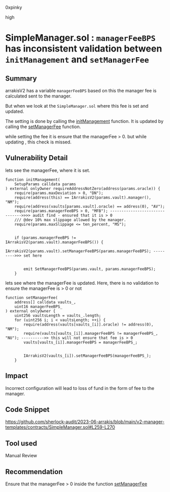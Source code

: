 0xpinky

high

# SimpleManager.sol : `managerFeeBPS` has inconsistent validation between `initManagement` and `setManagerFee`

## Summary

arrakisV2 has a variable `managerFeeBPS` based on this the manager fee is calculated sent to the manager.

But when we look at the `SimpleManager.sol` where this fee is set and updated.

The setting is done by calling the [initManagement](https://github.com/sherlock-audit/2023-06-arrakis/blob/main/v2-manager-templates/contracts/SimpleManager.sol#L91C14-L91C28) function. 
It is updated by calling the [setManagerFee](https://github.com/sherlock-audit/2023-06-arrakis/blob/main/v2-manager-templates/contracts/SimpleManager.sol#L259) function.

while setting the fee it is ensure that the managerFee > 0. but while updating , this check is missed.

## Vulnerability Detail

lets see the managerFee, where it is set.

    function initManagement(
        SetupParams calldata params
    ) external onlyOwner requireAddressNotZero(address(params.oracle)) {
        require(params.maxDeviation > 0, "DN");
        require(address(this) == IArrakisV2(params.vault).manager(), "NM");
        require(address(vaults[params.vault].oracle) == address(0), "AV");
        require(params.managerFeeBPS > 0, "MFB"); ------------------------------->>>> audit find - ensured that it is > 0
        /// @dev 10% max slippage allowed by the manager.
        require(params.maxSlippage <= ten_percent, "MS");


        if (params.managerFeeBPS != IArrakisV2(params.vault).managerFeeBPS()) {
            IArrakisV2(params.vault).setManagerFeeBPS(params.managerFeeBPS); --------->>> set here


            emit SetManagerFeeBPS(params.vault, params.managerFeeBPS);
        }

lets see where the managerFee is updated. Here, there is no validation to ensure the managerFee is > 0 or not

    function setManagerFee(
        address[] calldata vaults_,
        uint16 managerFeeBPS_
    ) external onlyOwner {
        uint256 vaultsLength = vaults_.length;
        for (uint256 i; i < vaultsLength; ++i) {
            require(address(vaults[vaults_[i]].oracle) != address(0), "NM");
            require(vaults[vaults_[i]].managerFeeBPS != managerFeeBPS_, "NU"); ---------->> this will not ensure that fee is > 0
            vaults[vaults_[i]].managerFeeBPS = managerFeeBPS_;


            IArrakisV2(vaults_[i]).setManagerFeeBPS(managerFeeBPS_);
        }

## Impact

Incorrect configuration will lead to loss of fund in the form of fee to the manager.

## Code Snippet

https://github.com/sherlock-audit/2023-06-arrakis/blob/main/v2-manager-templates/contracts/SimpleManager.sol#L259-L270

## Tool used

Manual Review

## Recommendation

Ensure that the managerFee > 0 inside the function [setManagerFee](https://github.com/sherlock-audit/2023-06-arrakis/blob/main/v2-manager-templates/contracts/SimpleManager.sol#L259-L270)
